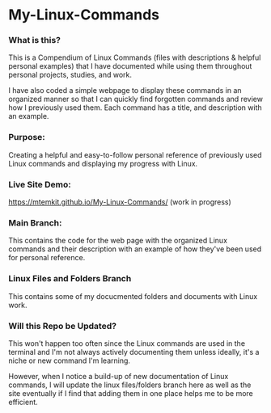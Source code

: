 # My-Linux-Commands

### What is this?

This is a Compendium of Linux Commands (files with descriptions & helpful personal examples) that I have documented while using them throughout personal projects, studies, and work. 

I have also coded a simple webpage to display these commands in an organized manner so that I can quickly find forgotten commands and review how I previously used them. Each command has a title, and description with an example.

### Purpose:

Creating a helpful and easy-to-follow personal reference of previously used Linux commands and displaying my progress with Linux. 

### Live Site Demo:

https://mtemkit.github.io/My-Linux-Commands/ (work in progress)

### Main Branch:

This contains the code for the web page with the organized Linux commands and their description with an example of how they've been used for personal reference.

### Linux Files and Folders Branch

This contains some of my docucmented folders and documents with Linux work.

### Will this Repo be Updated?

This won't happen too often since the Linux commands are used in the terminal and I'm not always actively documenting them unless ideally, it's a niche or new command I'm learning. 

However, when I notice a build-up of new documentation of Linux commands, I will update the linux files/folders branch here as well as the site eventually if I find that adding them in one place helps me to be more efficient. 
